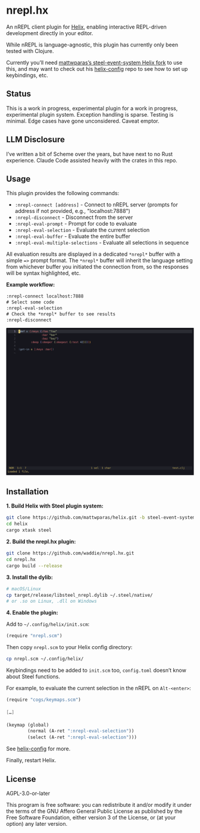 # nrepl.hx

An nREPL client plugin for [Helix](https://github.com/helix-editor/helix/), enabling interactive REPL-driven development directly in your editor.

While nREPL is language-agnostic, this plugin has currently only been tested with Clojure.

Currently you’ll need [mattwparas’s steel-event-system Helix fork](https://github.com/mattwparas/helix/tree/steel-event-system) to use this, and may want to check out his [helix-config](https://github.com/mattwparas/helix-config) repo to see how to set up keybindings, etc.

## Status

This is a work in progress, experimental plugin for a work in progress, experimental plugin system. Exception handling is sparse. Testing is minimal. Edge cases have gone unconsidered. Caveat emptor.

## LLM Disclosure

I’ve written a bit of Scheme over the years, but have next to no Rust experience. Claude Code assisted heavily with the crates in this repo.

## Usage

This plugin provides the following commands:

- `:nrepl-connect [address]` - Connect to nREPL server (prompts for address if not provided, e.g., "localhost:7888")
- `:nrepl-disconnect` - Disconnect from the server
- `:nrepl-eval-prompt` - Prompt for code to evaluate
- `:nrepl-eval-selection` - Evaluate the current selection
- `:nrepl-eval-buffer` - Evaluate the entire buffer
- `:nrepl-eval-multiple-selections` - Evaluate all selections in sequence

All evaluation results are displayed in a dedicated `*nrepl*` buffer with a simple `=>` prompt format. The `*nrepl*` buffer will inherit the language setting from whichever buffer you initiated the connection from, so the responses will be syntax highlighted, etc.

**Example workflow:**
```
:nrepl-connect localhost:7888
# Select some code
:nrepl-eval-selection
# Check the *nrepl* buffer to see results
:nrepl-disconnect
```

![An asciinema recording of interacting with a Clojure nREPL in Helix](https://github.com/waddie/nrepl.hx/blob/main/images/nrepl.gif?raw=true)

## Installation

**1. Build Helix with Steel plugin system:**

```sh
git clone https://github.com/mattwparas/helix.git -b steel-event-system
cd helix
cargo xtask steel
```

**2. Build the nrepl.hx plugin:**

```sh
git clone https://github.com/waddie/nrepl.hx.git
cd nrepl.hx
cargo build --release
```

**3. Install the dylib:**

```sh
# macOS/Linux
cp target/release/libsteel_nrepl.dylib ~/.steel/native/
# or .so on Linux, .dll on Windows
```

**4. Enable the plugin:**

Add to `~/.config/helix/init.scm`:

```scheme
(require "nrepl.scm")
```

Then copy `nrepl.scm` to your Helix config directory:

```sh
cp nrepl.scm ~/.config/helix/
```

Keybindings need to be added to `init.scm` too, `config.toml` doesn’t know about Steel functions.

For example, to evaluate the current selection in the nREPL on `Alt-<enter>`:

```scheme
(require "cogs/keymaps.scm")

[…]

(keymap (global)
        (normal (A-ret ":nrepl-eval-selection"))
        (select (A-ret ":nrepl-eval-selection")))
```

See [helix-config](https://github.com/mattwparas/helix-config) for more.

Finally, restart Helix.

## License

AGPL-3.0-or-later

This program is free software: you can redistribute it and/or modify it under the terms of the GNU Affero General Public License as published by the Free Software Foundation, either version 3 of the License, or (at your option) any later version.
